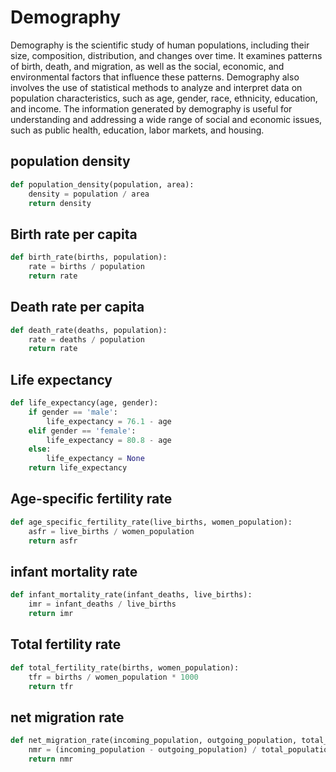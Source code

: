 # Demography

Demography is the scientific study of human populations, including their size, composition, distribution, and changes over time. It examines patterns of birth, death, and migration, as well as the social, economic, and environmental factors that influence these patterns. Demography also involves the use of statistical methods to analyze and interpret data on population characteristics, such as age, gender, race, ethnicity, education, and income. The information generated by demography is useful for understanding and addressing a wide range of social and economic issues, such as public health, education, labor markets, and housing.

## population density

```py
def population_density(population, area):
    density = population / area
    return density
```
## Birth rate per capita

```py
def birth_rate(births, population):
    rate = births / population
    return rate
```
## Death rate per capita

```py
def death_rate(deaths, population):
    rate = deaths / population
    return rate
```

## Life expectancy

```py
def life_expectancy(age, gender):
    if gender == 'male':
        life_expectancy = 76.1 - age
    elif gender == 'female':
        life_expectancy = 80.8 - age
    else:
        life_expectancy = None
    return life_expectancy
```

## Age-specific fertility rate

```py
def age_specific_fertility_rate(live_births, women_population):
    asfr = live_births / women_population
    return asfr
```

## infant mortality rate

```py
def infant_mortality_rate(infant_deaths, live_births):
    imr = infant_deaths / live_births
    return imr
```

## Total fertility rate

```py
def total_fertility_rate(births, women_population):
    tfr = births / women_population * 1000
    return tfr
```

## net migration rate

```py
def net_migration_rate(incoming_population, outgoing_population, total_population):
    nmr = (incoming_population - outgoing_population) / total_population * 1000
    return nmr
```



